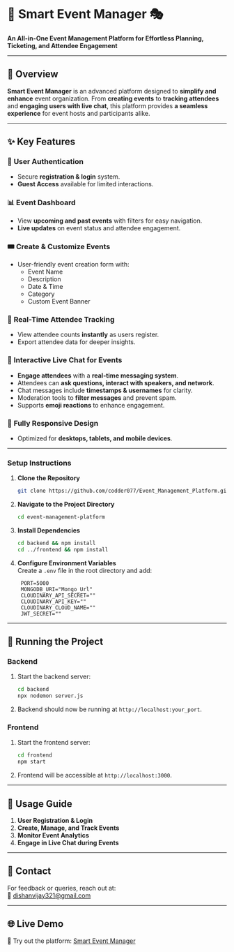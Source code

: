 # 🚀 **Smart Event Manager** 🎭

**An All-in-One Event Management Platform for Effortless Planning, Ticketing, and Attendee Engagement**

---

## 🌟 **Overview**

**Smart Event Manager** is an advanced platform designed to **simplify and enhance** event organization. From **creating events** to **tracking attendees** and **engaging users with live chat**, this platform provides **a seamless experience** for event hosts and participants alike.

---

## ✨ **Key Features**

### 🔑 **User Authentication**

- Secure **registration & login** system.
- **Guest Access** available for limited interactions.

### 📊 **Event Dashboard**

- View **upcoming and past events** with filters for easy navigation.
- **Live updates** on event status and attendee engagement.

### 🎟️ **Create & Customize Events**

- User-friendly event creation form with:
  - Event Name
  - Description
  - Date & Time
  - Category
  - Custom Event Banner

### 👥 **Real-Time Attendee Tracking**

- View attendee counts **instantly** as users register.
- Export attendee data for deeper insights.

### 💬 **Interactive Live Chat for Events**

- **Engage attendees** with a **real-time messaging system**.
- Attendees can **ask questions, interact with speakers, and network**.
- Chat messages include **timestamps & usernames** for clarity.
- Moderation tools to **filter messages** and prevent spam.
- Supports **emoji reactions** to enhance engagement.

### 📱 **Fully Responsive Design**

- Optimized for **desktops, tablets, and mobile devices**.

---


### **Setup Instructions**

1. **Clone the Repository**

   ```sh
   git clone https://github.com/codder077/Event_Management_Platform.git
   ```

2. **Navigate to the Project Directory**

   ```sh
   cd event-management-platform
   ```

3. **Install Dependencies**

   ```sh
   cd backend && npm install
   cd ../frontend && npm install
   ```

4. **Configure Environment Variables**\
   Create a `.env` file in the root directory and add:

   ```plaintext
    PORT=5000
    MONGODB_URI="Mongo_Url"
    CLOUDINARY_API_SECRET=""
    CLOUDINARY_API_KEY=""
    CLOUDINARY_CLOUD_NAME=""
    JWT_SECRET=""
   ```

---

## 🚀 **Running the Project**

### **Backend**

1. Start the backend server:

   ```sh
   cd backend
   npx nodemon server.js
   ```

2. Backend should now be running at `http://localhost:your_port`.

### **Frontend**

1. Start the frontend server:

   ```sh
   cd frontend
   npm start
   ```

2. Frontend will be accessible at `http://localhost:3000`.

---

## 🎯 **Usage Guide**

1. **User Registration & Login**
2. **Create, Manage, and Track Events**
3. **Monitor Event Analytics**
4. **Engage in Live Chat during Events**

---

## 📩 **Contact**

For feedback or queries, reach out at:\
📧 [dishanvijay321@gmail.com](mailto\:dishanvijay321@gmail.com)

---

## 🌐 **Live Demo**

🎉 Try out the platform: [Smart Event Manager](https://event-management-platform-three-tan.vercel.app)


